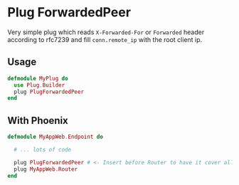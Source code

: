 Plug ForwardedPeer
=================

Very simple plug which reads `X-Forwarded-For` or `Forwarded` header according
to rfc7239 and fill `conn.remote_ip` with the root client ip.

## Usage

```elixir
defmodule MyPlug do
  use Plug.Builder
  plug PlugForwardedPeer
end
```
## With Phoenix

```elixir
defmodule MyAppWeb.Endpoint do

  # ... lots of code

  plug PlugForwardedPeer # <- Insert before Router to have it cover all pipelines
  plug MyAppWeb.Router
end
```
